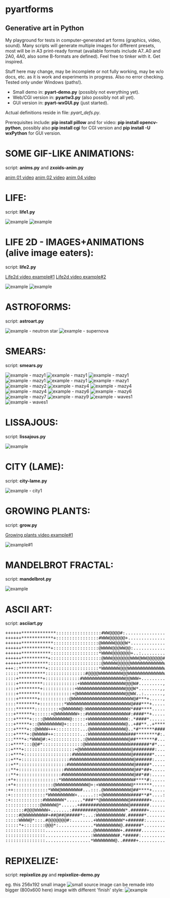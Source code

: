 # pyartforms

## Generative art in Python

My playground for tests in computer-generated art forms (graphics, video, sound). 
Many scripts will generate multiple images for different presets, most will be in A3 print-ready format (available formats include A7..A0 and 2A0, 4A0, also some B-formats are defined).
Feel free to tinker with it. Get inspired.

Stuff here may change, may be incomplete or not fully working, may be w/o docs, etc. 
as it is work and experiments in progress. Also no error checking. Tested only under Windows (paths!).

- Small demo in: **pyart-demo.py** (possibly not everything yet). 
- Web/CGI version in: **pyartw3.py** (also possibly not all yet). 
- GUI version in: **pyart-wxGUI.py** (just started).

Actual definitions reside in file: *pyart_defs.py*.

Prerequisites include: **pip install pillow** and for video: **pip install opencv-python**, 
possibly also **pip install cgi** for CGI version 
and **pip install -U wxPython** for GUI version.



# SOME GIF-LIKE ANIMATIONS:
script: **anims.py** and **zxoids-anim.py**

[anim 01 video](https://www.youtube.com/watch?v=-vyr4g9q0Go)
[anim 02 video](https://www.youtube.com/watch?v=3LewUnBFg2c)
[anim 04 video](https://www.youtube.com/watch?v=SGWo8JxQPTU)

# LIFE:
script: **life1.py**

![example](/examples/life-0003.png?raw=true "Life example")
![example](/examples/life-0007.png?raw=true "Life example")

# LIFE 2D - IMAGES+ANIMATIONS (alive image eaters):
script: **life2.py**

[Life2d video example#1](https://www.youtube.com/watch?v=FofqSbcO2W8)
[Life2d video example#2](https://www.youtube.com/watch?v=Ce1yVJNs3AM)

![example](/examples/zz-life2d-001-f2a.png?raw=true "Life example")
![example](/examples/zz-life2d-001-f2b.png?raw=true "Life example")

# ASTROFORMS:
script: **astroart.py**

![example - neutron star](/examples/zz-04-neutronstar-cir.png?raw=true "Astro example - neutron star")
![example - supernova](/examples/zz-astro-06-supernova-cir.png?raw=true "Astro example - supernova")

# SMEARS:
script: **smears.py**

![example - mazy1](/examples/SMEARS1-1748x1240-04-001-20190422132718.png?raw=true "Smears#1 example")
![example - mazy1](/examples/SMEARS1-1748x1240-23-001-20190422132718.png?raw=true "Smears#1 example")
![example - mazy1](/examples/SMEARS1-1748x1240-26-001-20190422132718.png?raw=true "Smears#1 example")
![example - mazy1](/examples/SMEARS1-1748x1240-27-001-20190422132718.png?raw=true "Smears#1 example")
![example - mazy1](/examples/SMEARS1-1748x1240-43-001-20190422132718.png?raw=true "Smears#1 example")
![example - mazy1](/examples/SMEARS1-1748x1240-46-001-20190422132718.png?raw=true "Smears#1 example")
![example - mazy2](/examples/SMEARS2-1748x1240-15-001-20190422133254.png?raw=true "Smears#2 example")
![example - mazy4](/examples/SMEARS4-1748x1240-01-001-20190422133419.png?raw=true "Smears#4 example")
![example - mazy4](/examples/SMEARS4-1748x1240-06-001-20190422133419.png?raw=true "Smears#4 example")
![example - mazy4](/examples/SMEARS4-1748x1240-37-001-20190422133419.png?raw=true "Smears#4 example")
![example - mazy6](/examples/SMEARS6-1748x1240-05-001-20190422133450.png?raw=true "Smears#6 example")
![example - mazy6](/examples/SMEARS6-1748x1240-09-001-20190422133450.png?raw=true "Smears#6 example")
![example - mazy7](/examples/SMEARS7-1748x1240-25-001-20190422133459.png?raw=true "Smears#7 example")
![example - mazy9](/examples/SMEARS9-1748x1240-33-001-20190422133516.png?raw=true "Smears#9 example")
![example - waves1](/examples/WAVES1-1748x1240-01-001-20190422130753.png?raw=true "Smears#25 example")
![example - waves1](/examples/WAVES1-4960x3507-02-001-20190422130757.png?raw=true "Smears#25 example")

# LISSAJOUS:
script: **lissajous.py**

![example](/examples/liss-0003.png?raw=true "Lissajous example")

# CITY (LAME):
script: **city-lame.py**

![example - city1](/examples/city1-4960x3507-01-001.png?raw=true "City#1 example")

# GROWING PLANTS:
script: **grow.py**

[Growing plants video example#1](https://www.youtube.com/watch?v=5HrdduqAdVk)

![example#1](/examples/tree0.png?raw=true "Tree example #1")

# MANDELBROT FRACTAL:
script: **mandelbrot.py**

![example](/examples/mandel-002.png?raw=true "Mandelbrot example")

# ASCII ART:
script: **asciiart.py**

<pre>
++++++*************:::::::::::::::::#WW@@@@#:..........................,,,,,,,...........
++++++************+::::::::::::::::#WWW@@@@@@+....................,.,,,,,,,,.............
++++++************:::::::::::::::::@WWWWW@@@@W*..................,,,,..,..,,,,...........
++++++***********+:::::::::::::::::@WWWW@@@WW@@:.................,,,,,,,,,,,,,,..........
++++++***********::::::::::::::::::*WWWW@@@@@@@+..:...............,,,,,,,,,,,,...........
++++++**********+:::::::::::::::::::@WWW@@@@@@@WWW@WW@@@@@@#+.....::+:+*#@@@*::++........
++++++**********::::::::::::::::::::@WWWWW@@@@@WWWWWWWWWWWWWWWWWWWWWWWWWWWWWWWWWWWW*.....
+++::**********+:::::::::::::::::::*WWWWWWW@@@WWWWWWWWWWWWWWWWWWWWWWWWWWWW*:**#@WWWW*....
:::::**********:::::::::::::::#@@@@WWWWWWWWW@@WWWWWWWWWWWWWWWWWWWWWW@+.,.........+:......
::::+*********+:::::::::::::#WWWWWWWWWWWWWWWW@@WWW+..........,,,.,,,.....................
::::+*********:::::::::::::+WWWWWWWWWWWWWWWWW@@@W#.........,,,,,,,.......................
::::+********+::::::::::::+WWWWWWWWWWWWWWWWWW@@@W*........,,,,,.,........................
::::+********::::::::::::+@WWWWWWWWWWWWWWWWWW@@WW..:.......,,,...........................
::::+*******+:::::::::::@WWWWWWWWWWWWWWWWWWWWWWW@#***+.....,.............................
::::********+:::::::::*WWWWWWWWWWWWWWWWWWWWWWWW@###***+..................................
::::*******:::::::::+@WWWWWW@:WWWWWWWWWWWWWWWWW*###****...................::++:..........
:::+******+::::::+@WWWWWWWW+::#WWWWWWWWWWWWWWW#:####**+............:+***********+........
:::+*****+::::@WWWWWWWWW@:::::+WWWWWWWWWWWWWWW:.*####*.......:+*********.....:+..........
:::+*****+::@WWWWWWWW@+::::::.:WWWWWWWWWWWWWW@..+##**..+************+....................
:::+****+::@WWWW+++:::::::::...@WWWWWWWWWWWWW@..*#******#####**+.........................
:::+****+:@WWWW#++::::::::::..:WWWWWWWWWWWWWWW###********#:.............................:
:::****+:*WWW@#:+:::::::::::.:@WWWWWWWWWWWWWWW@##*******#...............................:
::+****:::@@#*:::::::::::::::@WWWWWWWWWWWWWWWWW#######*#*...........................:::::
::+***+:::::::::::::::::::+@WWWWWWWWWWWWWWWWWWW@########:.............................:::
::+***+::::::::::::::::::#WWWWWWWWWWWWWWWWWWWWW@#######*..............................:::
::+**+::::::::::::::::::#WWWWWWWWWWWWWWWWWWWWWWW@######:.............................::::
::+**::::::::::::::::::#WWWWWWWWWWWWWWWWWWWWWWWW@#####*.............................:.:::
::**+:::::::::::::::::#WWWWWWWWWWWWWWWWWWWWWWWWW@##*##+.............................:::::
::**+::::::::::::::::#WWWWWWWWWWWWWWWWWWWWWWWWWW@##*##:........:...................::::::
:+*+::::::::::::::::*WWWWWWWWWWWWWWWWWWWWWWWWWWW#****#:........::::::.........:::.:::::::
:+*+::::::::::::::@WWWWWWWWWWWW@+:+WWWWWWWWWWWW@*******......:::::::::........:::::::::::
:++:::::::::::::*WWW@WWWWWWW#...:::.@WWWWWWWWWW@##****+......:::::::::......:::::::::::::
:+:::::::::::::*WWWWWWWWWW+......::+@WWWWWWWWWW####**#*....:::::::::::.......::::::::::::
:+::::::::::::#WWWWWWW*......*###**@WWWWWWWWWW@#######+.....::::::::::.....::::::::::::::
:::::::::::::@WWWWW@*......+#######WWWWWWWWWWW@#######.........::::::::......::::::::::::
:::::::#@@@WWWWW+.......:#########@WWWWWWWWWW*.######+...........::::::...:::::::::::::::
:::::#@WWWWWWWW#+##@##@#####*:...:WWWWWWWWWWW.######*.............::::::...::::::::::::::
:::::WWWW@*:::.#@@@@@@@#:........+WWWWWWWWWW*+######:.............:::::::..::::::::::::::
:::::*+::::::::@@@*:.............*WWWWWWWWW@.######*..............:::::::.:::::::::::::::
:::::::::::::::..................@WWWWWWWWW+.######.................:::::::::::::::::::::
:::::::::::::::.................:WWWWWWWWW#.*#####:.............:::::::::::::::::::::::::
:::::::::::::::.................*WWWWWWWW@..#####+...............::::::::..::::::::::::::
</pre>

# REPIXELIZE:
script: **repixelize.py** and **repixelize-demo.py**

eg. this 256x192 small image
![small source image](/playgroud/repixel-in/zz-zx-0011-1-cir.png?raw=true "small source image")
can be remade into bigger (800x600 here) image with different 'finish' style:
![example](/examples/repixel-demo.png?raw=true "Repixelize example")
